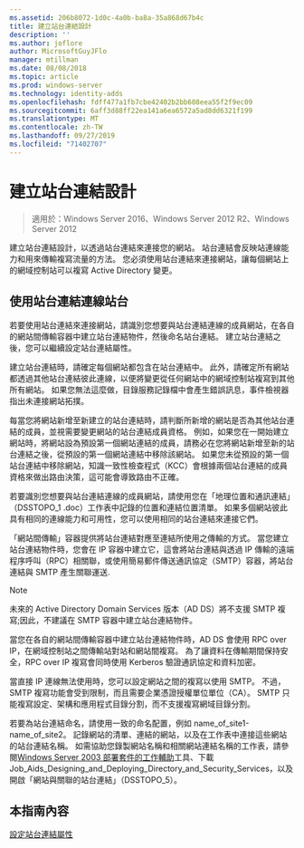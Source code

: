 ```yaml
---
ms.assetid: 206b8072-1d0c-4a0b-ba8a-35a868d67b4c
title: 建立站台連結設計
description: ''
ms.author: joflore
author: MicrosoftGuyJFlo
manager: mtillman
ms.date: 08/08/2018
ms.topic: article
ms.prod: windows-server
ms.technology: identity-adds
ms.openlocfilehash: fdff477a1fb7cbe42402b2bb608eea55f2f9ec09
ms.sourcegitcommit: 6aff3d88ff22ea141a6ea6572a5ad8dd6321f199
ms.translationtype: MT
ms.contentlocale: zh-TW
ms.lasthandoff: 09/27/2019
ms.locfileid: "71402707"
---
```

# <a name="creating-a-site-link-design"></a>建立站台連結設計

>適用於：Windows Server 2016、Windows Server 2012 R2、Windows Server 2012

建立站台連結設計，以透過站台連結來連接您的網站。 站台連結會反映站連線能力和用來傳輸複寫流量的方法。 您必須使用站台連結來連接網站，讓每個網站上的網域控制站可以複寫 Active Directory 變更。  
  
## <a name="connecting-sites-with-site-links"></a>使用站台連結連線站台

若要使用站台連結來連接網站，請識別您想要與站台連結連線的成員網站，在各自的網站間傳輸容器中建立站台連結物件，然後命名站台連結。 建立站台連結之後，您可以繼續設定站台連結屬性。  
  
建立站台連結時，請確定每個網站都包含在站台連結中。 此外，請確定所有網站都透過其他站台連結彼此連線，以便將變更從任何網站中的網域控制站複寫到其他所有網站。 如果您無法這麼做，目錄服務記錄檔中會產生錯誤訊息，事件檢視器指出未連接網站拓撲。  
  
每當您將網站新增至新建立的站台連結時，請判斷所新增的網站是否為其他站台連結的成員，並視需要變更網站的站台連結成員資格。 例如，如果您在一開始建立網站時，將網站設為預設第一個網站連結的成員，請務必在您將網站新增至新的站台連結之後，從預設的第一個網站連結中移除該網站。 如果您未從預設的第一個站台連結中移除網站，知識一致性檢查程式（KCC）會根據兩個站台連結的成員資格來做出路由決策，這可能會導致路由不正確。  
  
若要識別您想要與站台連結連線的成員網站，請使用您在「地理位置和通訊連結」（DSSTOPO_1 .doc）工作表中記錄的位置和連結位置清單。 如果多個網站彼此具有相同的連線能力和可用性，您可以使用相同的站台連結來連接它們。  
  
「網站間傳輸」容器提供將站台連結對應至連結所使用之傳輸的方式。 當您建立站台連結物件時，您會在 IP 容器中建立它，這會將站台連結與透過 IP 傳輸的遠端程序呼叫（RPC）相關聯，或使用簡易郵件傳送通訊協定（SMTP）容器，將站台連結與 SMTP 產生關聯運送.  
  
> [!NOTE]  
> 未來的 Active Directory Domain Services 版本（AD DS）將不支援 SMTP 複寫;因此，不建議在 SMTP 容器中建立站台連結物件。  
  
當您在各自的網站間傳輸容器中建立站台連結物件時，AD DS 會使用 RPC over IP，在網域控制站之間傳輸站對站和網站間複寫。 為了讓資料在傳輸期間保持安全，RPC over IP 複寫會同時使用 Kerberos 驗證通訊協定和資料加密。  
  
當直接 IP 連線無法使用時，您可以設定網站之間的複寫以使用 SMTP。 不過，SMTP 複寫功能會受到限制，而且需要企業憑證授權單位單位（CA）。 SMTP 只能複寫設定、架構和應用程式目錄分割，而不支援複寫網域目錄分割。  
  
若要為站台連結命名，請使用一致的命名配置，例如 name_of_site1-name_of_site2。 記錄網站的清單、連結的網站，以及在工作表中連接這些網站的站台連結名稱。 如需協助您錄製網站名稱和相關網站連結名稱的工作表，請參閱[Windows Server 2003 部署套件的工作輔助](https://go.microsoft.com/fwlink/?LinkID=102558)工具、下載 Job_Aids_Designing_and_Deploying_Directory_and_Security_Services，以及開啟「網站與關聯的站台連結」（DSSTOPO_5）。  
  
## <a name="in-this-guide"></a>本指南內容

[設定站台連結屬性](Setting-Site-Link-Properties.md)  
